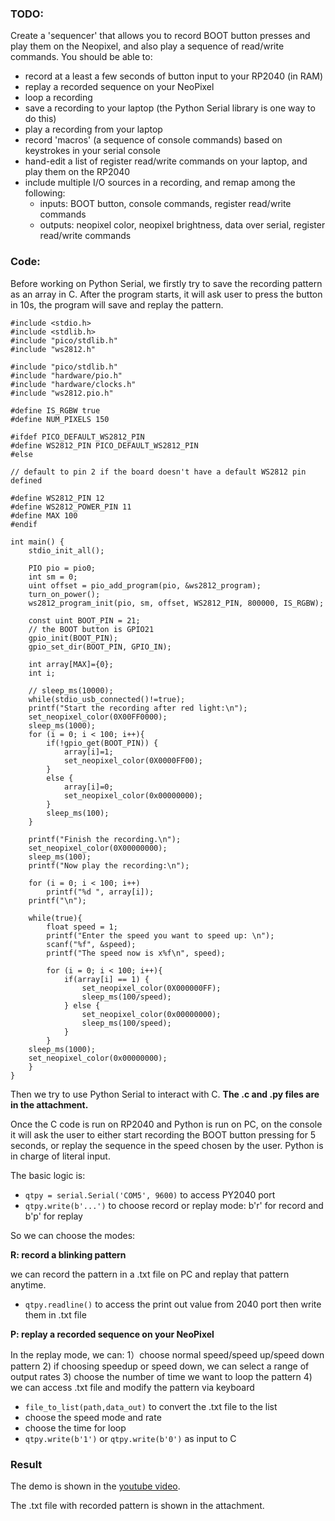 ### TODO:

Create a 'sequencer' that allows you to record BOOT button presses and play them on the Neopixel, and also play a sequence of read/write commands. You should be able to:
- record at a least a few seconds of button input to your RP2040 (in RAM)
- replay a recorded sequence on your NeoPixel
- loop a recording
- save a recording to your laptop (the Python Serial library is one way to do this)
- play a recording from your laptop
- record 'macros' (a sequence of console commands) based on keystrokes in your serial console
- hand-edit a list of register read/write commands on your laptop, and play them on the RP2040
- include multiple I/O sources in a recording, and remap among the following:
    - inputs: BOOT button, console commands, register read/write commands
    - outputs: neopixel color, neopixel brightness, data over serial, register read/write commands
    
### Code:

Before working on Python Serial, we firstly try to save the recording pattern as an array in C. After the program starts, it will ask user to press the button in 10s, the program will save and replay the pattern.

```
#include <stdio.h>
#include <stdlib.h>
#include "pico/stdlib.h"
#include "ws2812.h"

#include "pico/stdlib.h"
#include "hardware/pio.h"
#include "hardware/clocks.h"
#include "ws2812.pio.h"

#define IS_RGBW true
#define NUM_PIXELS 150

#ifdef PICO_DEFAULT_WS2812_PIN
#define WS2812_PIN PICO_DEFAULT_WS2812_PIN
#else

// default to pin 2 if the board doesn't have a default WS2812 pin defined

#define WS2812_PIN 12
#define WS2812_POWER_PIN 11
#define MAX 100
#endif

int main() {
    stdio_init_all();

    PIO pio = pio0;
    int sm = 0;
    uint offset = pio_add_program(pio, &ws2812_program);
    turn_on_power();
    ws2812_program_init(pio, sm, offset, WS2812_PIN, 800000, IS_RGBW);

    const uint BOOT_PIN = 21;
    // the BOOT button is GPIO21
    gpio_init(BOOT_PIN);
    gpio_set_dir(BOOT_PIN, GPIO_IN);

    int array[MAX]={0};
    int i;

    // sleep_ms(10000);
    while(stdio_usb_connected()!=true);
    printf("Start the recording after red light:\n");
    set_neopixel_color(0X00FF0000);
    sleep_ms(1000);
    for (i = 0; i < 100; i++){
        if(!gpio_get(BOOT_PIN)) {
            array[i]=1;
            set_neopixel_color(0X0000FF00);
        } 
        else {
            array[i]=0;
            set_neopixel_color(0x00000000);
        }
        sleep_ms(100);
    }
        
    printf("Finish the recording.\n");
    set_neopixel_color(0X00000000);
    sleep_ms(100);
    printf("Now play the recording:\n");

    for (i = 0; i < 100; i++)
        printf("%d ", array[i]);
    printf("\n");
    
    while(true){
        float speed = 1;
        printf("Enter the speed you want to speed up: \n");
        scanf("%f", &speed);
        printf("The speed now is x%f\n", speed);
        
        for (i = 0; i < 100; i++){
            if(array[i] == 1) {
                set_neopixel_color(0X000000FF);
                sleep_ms(100/speed);
            } else {
                set_neopixel_color(0x00000000);
                sleep_ms(100/speed);
            }
        }
    sleep_ms(1000);
    set_neopixel_color(0x00000000);
    }
}
```

Then we try to use Python Serial to interact with C. **The .c and .py files are in the attachment.**

Once the C code is run on RP2040 and Python is run on PC, on the console it will ask the user to either start recording the BOOT button pressing for 5 seconds, or replay the sequence in the speed chosen by the user. Python is in charge of literal input.

The basic logic is:
- ```qtpy = serial.Serial('COM5', 9600)``` to access PY2040 port
- ```qtpy.write(b'...')``` to choose record or replay mode: b'r' for record and b'p' for replay 

So we can choose the modes:

**R: record a blinking pattern**

we can record the pattern in a .txt file on PC and replay that pattern anytime.

- ```qtpy.readline()``` to access the print out value from 2040 port then write them in .txt file


**P: replay a recorded sequence on your NeoPixel**

In the replay mode, we can:
1）choose normal speed/speed up/speed down pattern
2) if choosing speedup or speed down, we can select a range of output rates
3) choose the number of time we want to loop the pattern
4) we can access .txt file and modify the pattern via keyboard

- ```file_to_list(path,data_out)``` to convert the .txt file to the list
- choose the speed mode and rate
- choose the time for loop
- ```qtpy.write(b'1')``` or ```qtpy.write(b'0')``` as input to C

### Result

The demo is shown in the [youtube video](https://youtu.be/-8h8KXTmqto).

The .txt file with recorded pattern is shown in the attachment.


